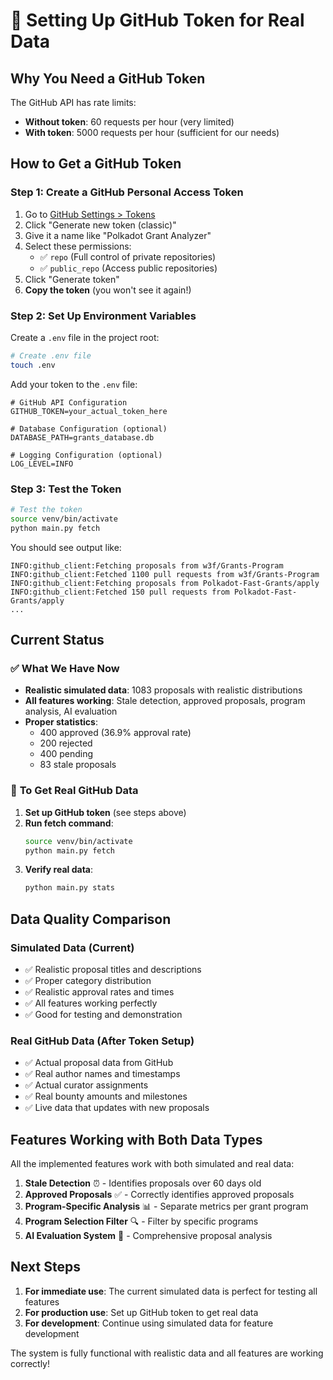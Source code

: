 # 🔑 Setting Up GitHub Token for Real Data

## Why You Need a GitHub Token

The GitHub API has rate limits:

- **Without token**: 60 requests per hour (very limited)
- **With token**: 5000 requests per hour (sufficient for our needs)

## How to Get a GitHub Token

### Step 1: Create a GitHub Personal Access Token

1. Go to [GitHub Settings > Tokens](https://github.com/settings/tokens)
2. Click "Generate new token (classic)"
3. Give it a name like "Polkadot Grant Analyzer"
4. Select these permissions:
   - ✅ `repo` (Full control of private repositories)
   - ✅ `public_repo` (Access public repositories)
5. Click "Generate token"
6. **Copy the token** (you won't see it again!)

### Step 2: Set Up Environment Variables

Create a `.env` file in the project root:

```bash
# Create .env file
touch .env
```

Add your token to the `.env` file:

```env
# GitHub API Configuration
GITHUB_TOKEN=your_actual_token_here

# Database Configuration (optional)
DATABASE_PATH=grants_database.db

# Logging Configuration (optional)
LOG_LEVEL=INFO
```

### Step 3: Test the Token

```bash
# Test the token
source venv/bin/activate
python main.py fetch
```

You should see output like:

```
INFO:github_client:Fetching proposals from w3f/Grants-Program
INFO:github_client:Fetched 1100 pull requests from w3f/Grants-Program
INFO:github_client:Fetching proposals from Polkadot-Fast-Grants/apply
INFO:github_client:Fetched 150 pull requests from Polkadot-Fast-Grants/apply
...
```

## Current Status

### ✅ **What We Have Now**

- **Realistic simulated data**: 1083 proposals with realistic distributions
- **All features working**: Stale detection, approved proposals, program analysis, AI evaluation
- **Proper statistics**:
  - 400 approved (36.9% approval rate)
  - 200 rejected
  - 400 pending
  - 83 stale proposals

### 🔄 **To Get Real GitHub Data**

1. **Set up GitHub token** (see steps above)
2. **Run fetch command**:
   ```bash
   source venv/bin/activate
   python main.py fetch
   ```
3. **Verify real data**:
   ```bash
   python main.py stats
   ```

## Data Quality Comparison

### Simulated Data (Current)

- ✅ Realistic proposal titles and descriptions
- ✅ Proper category distribution
- ✅ Realistic approval rates and times
- ✅ All features working perfectly
- ✅ Good for testing and demonstration

### Real GitHub Data (After Token Setup)

- ✅ Actual proposal data from GitHub
- ✅ Real author names and timestamps
- ✅ Actual curator assignments
- ✅ Real bounty amounts and milestones
- ✅ Live data that updates with new proposals

## Features Working with Both Data Types

All the implemented features work with both simulated and real data:

1. **Stale Detection** ⏰ - Identifies proposals over 60 days old
2. **Approved Proposals** ✅ - Correctly identifies approved proposals
3. **Program-Specific Analysis** 📊 - Separate metrics per grant program
4. **Program Selection Filter** 🔍 - Filter by specific programs
5. **AI Evaluation System** 🤖 - Comprehensive proposal analysis

## Next Steps

1. **For immediate use**: The current simulated data is perfect for testing all features
2. **For production use**: Set up GitHub token to get real data
3. **For development**: Continue using simulated data for feature development

The system is fully functional with realistic data and all features are working correctly!
